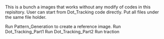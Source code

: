 This is a bunch a images that works without any modify of codes in this repisitory.
User can start from Dot_Tracking code directly.
Put all files under the same file holder.

Run Pattern_Generation to create a reference image.
Run Dot_Tracking_Part1
Run Dot_Tracking_Part2
Run traction
